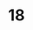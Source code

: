---
layout: painting
title: 18
image: /images/paintings/acrylic/JRB Web 34-min.jpg
dimensions: 190mm x 205mm
media: Acrylic on Acrylic
group: Acrylic
---